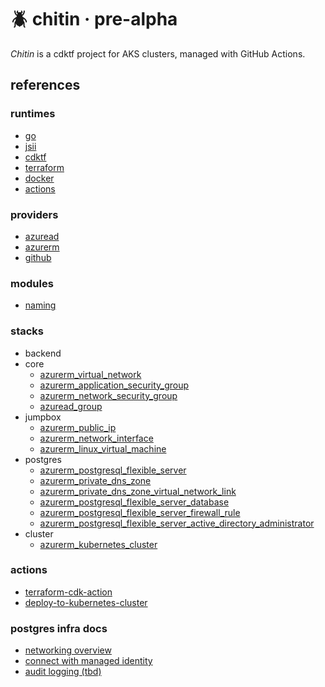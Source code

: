 # 🪲 chitin · pre-alpha

*Chitin* is a cdktf project for AKS clusters, managed with GitHub Actions.

## references
### runtimes
- [go](https://go.dev/dl/)
- [jsii](https://aws.github.io/jsii/)
- [cdktf](https://developer.hashicorp.com/terraform/cdktf)
- [terraform](https://www.terraform.io/)
- [docker](https://docs.docker.com/)
- [actions](https://docs.github.com/en/actions)

### providers
  - [azuread](https://registry.terraform.io/providers/hashicorp/azuread/latest)
  - [azurerm](https://registry.terraform.io/providers/hashicorp/azurerm/latest)
  - [github](https://registry.terraform.io/providers/integrations/github/latest)

### modules
- [naming](https://registry.terraform.io/modules/Azure/naming/azurerm/latest)

### stacks
- backend
- core
  - [azurerm_virtual_network](https://registry.terraform.io/providers/hashicorp/azurerm/latest/docs/resources/virtual_network)
  - [azurerm_application_security_group](https://registry.terraform.io/providers/hashicorp/azurerm/latest/docs/resources/application_security_group)
  - [azurerm_network_security_group](https://registry.terraform.io/providers/hashicorp/azurerm/latest/docs/resources/network_security_group)
  - [azuread_group](https://registry.terraform.io/providers/hashicorp/azuread/latest/docs/resources/group)
- jumpbox
  - [azurerm_public_ip](https://registry.terraform.io/providers/hashicorp/azurerm/latest/docs/resources/public_ip)
  - [azurerm_network_interface](https://registry.terraform.io/providers/hashicorp/azurerm/latest/docs/resources/network_interface)
  - [azurerm_linux_virtual_machine](https://registry.terraform.io/providers/hashicorp/azurerm/latest/docs/resources/linux_virtual_machine)
- postgres
  - [azurerm_postgresql_flexible_server](https://registry.terraform.io/providers/hashicorp/azurerm/latest/docs/resources/postgresql_flexible_server)
  - [azurerm_private_dns_zone](https://registry.terraform.io/providers/hashicorp/azurerm/latest/docs/resources/private_dns_zone)
  - [azurerm_private_dns_zone_virtual_network_link](https://registry.terraform.io/providers/hashicorp/azurerm/latest/docs/resources/private_dns_zone_virtual_network_link)
  - [azurerm_postgresql_flexible_server_database](https://registry.terraform.io/providers/hashicorp/azurerm/latest/docs/resources/postgresql_flexible_server_database)
  - [azurerm_postgresql_flexible_server_firewall_rule](https://registry.terraform.io/providers/hashicorp/azurerm/latest/docs/resources/postgresql_flexible_server_firewall_rule)
  - [azurerm_postgresql_flexible_server_active_directory_administrator](https://registry.terraform.io/providers/hashicorp/azurerm/latest/docs/resources/postgresql_flexible_server_active_directory_administrator)
- cluster
  - [azurerm_kubernetes_cluster](https://registry.terraform.io/providers/hashicorp/azurerm/latest/docs/resources/kubernetes_cluster)

### actions
- [terraform-cdk-action](https://github.com/marketplace/actions/terraform-cdk-action)
- [deploy-to-kubernetes-cluster](https://github.com/marketplace/actions/deploy-to-kubernetes-cluster)


### postgres infra docs
- [networking overview](https://learn.microsoft.com/en-us/azure/postgresql/flexible-server/concepts-networking#private-access-vnet-integration)
- [connect with managed identity](https://learn.microsoft.com/en-us/azure/postgresql/flexible-server/how-to-connect-with-managed-identity)
- [audit logging (tbd)](https://learn.microsoft.com/en-us/azure/postgresql/flexible-server/concepts-audit)
